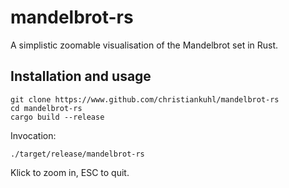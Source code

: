 # mandelbrot-rs

A simplistic zoomable visualisation of the Mandelbrot set in Rust.

## Installation and usage

```
git clone https://www.github.com/christiankuhl/mandelbrot-rs
cd mandelbrot-rs
cargo build --release
```

Invocation:

```
./target/release/mandelbrot-rs
```

Klick to zoom in, ESC to quit.

